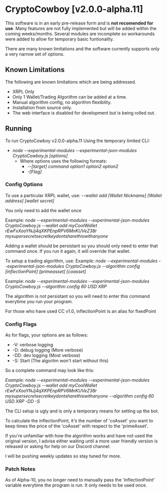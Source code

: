 # CryptoCowboy [v2.0.0-alpha.11]

This software is in an early pre-release form and is **not recomended for use**.
Many features are not fully implemented but will be added within the coming weeks/months.
Several modules are incomplete so workarounds were added to allow for temporary basic funtionality.

There are many known limitations and the software currently supports only a very narrow set of options.

## Known Limitations
The following are known limitations which are being addressed.
* XRPL Only
* Only 1 Wallet/Trading Algorithm can be added at a time.
* Manual algorithm config, no algorithm flexibility.
* Installation from source only.
* The web interface is disabled for development but is being rolled out.

## Running
To run CryptoCowboy v2.0.0-alpha.11 Using the temporary limited CLI:

* *node --experimental-modules --experimental-json-modules CryptoCowboy.js [options]*
  * Where options uses the following formats:
    * *--[target] command option1 option2 option2*
    * *-[Flag]*

### Config Options

To use a particular XRPL wallet, use:
*--wallet add [Wallet Nickname] [Wallet address] [wallet secret]*

You only need to add the wallet once

Example: *node --experimental-modules --experimental-json-modules CryptoCowboy.js --wallet add myCoolWallet rEwFxXooYNJj4qXKPEnpRPV6MnKUVeZ38r mysupersecretsecretkeydontsharethiswithanyone*

Adding a wallet should be persistant so you should only need to enter that command once. If you run it again, it will override that wallet.

To setup a trading algorithm, use:
Example: *node --experimental-modules --experimental-json-modules CryptoCowboy.js --algorithm config [inflectionPoint] [primeasset] [coasset]*

Example: *node --experimental-modules --experimental-json-modules CryptoCowboy.js --algorithm config 60 USD XRP*

The algorithm is not persistant so you will need to enter this command everytime you run your program.

For those who have used CC v1.0, inflectionPoint is an alias for fixedPoint

### Config Flags
As for flags, your options are as follows:

* -V: verbose logging
* -D: debug logging (More verbose)
* -DD: dev logging (Most verbose)
* -S: Start (The algoritm won't start without this)

So a complete command may look like this:

*Example: node --experimental-modules --experimental-json-modules CryptoCowboy.js --wallet add myCoolWallet rEwFxXooYNJj4qXKPEnpRPV6MnKUVeZ38r mysupersecretsecretkeydontsharethiswithanyone --algorithm config 60 USD XRP -DD -S*

The CLI setup is ugly and is only a temporary means for setting up the bot.

To calculate the inflectionPoint, it's the number of 'coAsset' you want to keep times the price of the 'coAsset' with respect to the 'primeAsset'.

If you're unfamiliar with how the algorithm works and have not used the original version, I advise either waiting until a more user friendly version is released or asking for help on our Discord channel.

I will be pushing weekly updates so stay tuned for more.

### Patch Notes
As of Alpha-10, you no longer need to manually pass the 'inflectionPoint' variable everytime the program is run. It only needs to be used once.